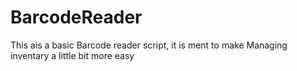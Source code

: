 # BarcodeReader
This ais a basic Barcode reader script, it is ment to make Managing inventary a little bit more easy
